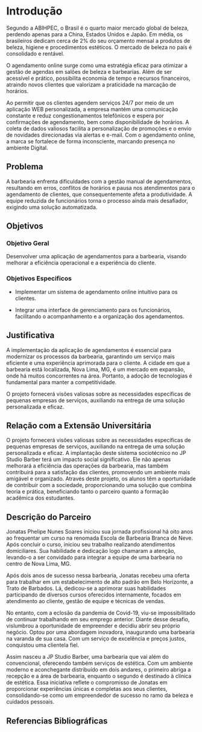 # Introdução

Segundo a ABIHPEC, o Brasil é o quarto maior mercado global de beleza, perdendo apenas para a China, Estados Unidos e Japão. Em média, os brasileiros dedicam cerca de 2% do seu orçamento mensal a produtos de beleza, higiene e procedimentos estéticos. O mercado de beleza no país é consolidado e rentável.

O agendamento online surge como uma estratégia eficaz para otimizar a gestão de agendas em salões de beleza e barbearias. Além de ser acessível e prático, possibilita economia de tempo e recursos financeiros, atraindo novos clientes que valorizam a praticidade na marcação de horários.

Ao permitir que os clientes agendem serviços 24/7 por meio de um aplicação WEB personalizada, a empresa mantém uma comunicação constante e reduz congestionamentos telefônicos e espera por confirmações de agendamento, bem como disponibilidade de horários. A coleta de dados valiosos facilita a personalização de promoções e o envio de novidades direcionadas via alertas e e-mail. Com o agendamento online, a marca se fortalece de forma inconsciente, marcando presença no ambiente Digital.



## Problema

A barbearia enfrenta dificuldades com a gestão manual de agendamentos, resultando em erros, conflitos de horários e pausa nos atendimentos para o agendamento de clientes, que consequentemente afeta a produtividade. A equipe reduzida de funcionários torna o processo ainda mais desafiador, exigindo uma solução automatizada.


## Objetivos

### Objetivo Geral

Desenvolver uma aplicação de agendamentos para a barbearia, visando melhorar a eficiência operacional e a experiência do cliente.

### Objetivos Especificos
 - Implementar um sistema de agendamento online intuitivo para os clientes.

 - Integrar uma interface de gerenciamento para os funcionários, facilitando o acompanhamento e a organização dos agendamentos.



## Justificativa

A implementação da aplicação de agendamentos é essencial para modernizar os processos da barbearia, garantindo um serviço mais eficiente e uma experiência aprimorada para o cliente. A cidade em que a barbearia está localizada, Nova Lima, MG, é um mercado em expansão, onde há muitos concorrentes na área. Portanto, a adoção de tecnologias é fundamental para manter a competitividade. 

O projeto fornecerá visões valiosas sobre as necessidades específicas de pequenas empresas de serviços, auxiliando na entrega de uma solução personalizada e eficaz.


## Relação com a Extensão Universitária

O projeto fornecerá visões valiosas sobre as necessidades específicas de pequenas empresas de serviços, auxiliando na entrega de uma solução personalizada e eficaz. A implantação deste sistema sociotécnico no JP Studio Barber terá um impacto social significativo. Ele não apenas melhorará a eficiência das operações da barbearia, mas também contribuirá para a satisfação das clientes, promovendo um ambiente mais amigável e organizado. Através deste projeto, os alunos têm a oportunidade de contribuir com a sociedade, proporcionando uma solução que combina teoria e prática, beneficiando tanto o parceiro quanto a formação acadêmica dos estudantes.

## Descrição do Parceiro


Jonatas Phelipe Nunes Soares iniciou sua jornada profissional há oito anos ao frequentar um curso na renomada Escola de Barbearia Branca de Neve. Após concluir o curso, iniciou seu trabalho realizando atendimentos domiciliares. Sua habilidade e dedicação logo chamaram a atenção, levando-o a ser convidado para integrar a equipe de uma barbearia no centro de Nova Lima, MG. 

Após dois anos de sucesso nessa barbearia, Jonatas recebeu uma oferta para trabalhar em um estabelecimento de alto padrão em Belo Horizonte, a Trato de Barbados. Lá, dedicou-se a aprimorar suas habilidades participando de diversos cursos oferecidos internamente, focados em atendimento ao cliente, gestão de equipe e técnicas de vendas. 

No entanto, com a eclosão da pandemia de Covid-19, viu-se impossibilitado de continuar trabalhando em seu emprego anterior. Diante desse desafio, vislumbrou a oportunidade de empreender e decidiu abrir seu próprio negócio. Optou por uma abordagem inovadora, inaugurando uma barbearia na varanda de sua casa. Com um serviço de excelência e preços justos, conquistou uma clientela fiel. 

Assim nasceu a JP Studio Barber, uma barbearia que vai além do convencional, oferecendo também serviços de estética. Com um ambiente moderno e aconchegante distribuído em dois andares, o primeiro abriga a recepção e a área de barbearia, enquanto o segundo é destinado à clínica de estética. Essa iniciativa reflete o compromisso de Jonatas em proporcionar experiências únicas e completas aos seus clientes, consolidando-se como um empreendedor de sucesso no ramo da beleza e cuidados pessoais.

## Referencias Bibliográficas


